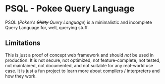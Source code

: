 # PSQL - Pokee Query Language

PSQL (_Pokee's ~~Shitty~~ Query Language_) is a minimalistic and incomplete Query Language for, well, querying stuff.

## Limitations

This is just a proof of concept web framework and should _not_ be used in production.
It is not secure, not optimized, not feature-complete, not tested, not maintained, not documented, and not suitable for
any real-world use case.
It is just a fun project to learn more about compilers / interpreters and how they work.
